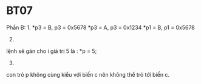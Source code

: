 # BT07
Phần B:
1.
*p3 = B, p3 = 0x5678
*p3 = A, p3 = 0x1234
*p1 = B, p1 = 0x5678

2.
lệnh sẽ gán cho i giá trị 5 là : *p = 5;

3.
con trỏ p không cùng kiểu với biến c nên không thể trỏ tới biến c.
